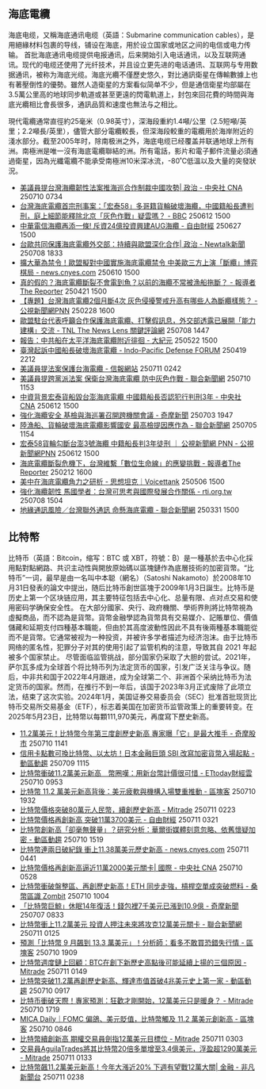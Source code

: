 ## 海底電纜

海底电缆，又稱海底通讯电缆（英語：Submarine communication cables），是用絕緣材料包裹的导线，铺设在海底，用於设立国家或地区之间的电信或电力传输。
首批海底通讯电缆提供电报通讯，后来開始引入电话通讯，以及互联网通讯。现代的电缆还使用了光纤技术，并且设立更先进的电话通讯、互联网与专用数据通讯，被称为海底光缆。海底光纜不僅歷史悠久，對比通訊衛星在傳輸數據上也有著壓倒性的優勢。雖然人造衛星的方案看似简单不少，但是通信衛星均部屬在3.5萬公里高的地球同步軌道或甚至更遠的閃電軌道上，封包來回花費的時間與海底光纜相比會長很多，通訊品質和速度也無法与之相比。

現代電纜通常直徑約25毫米（0.98英寸），深海段重約1.4噸/公里（2.5短噸/英里；2.2噸長/英里），儘管大部分電纜較長，但深海段較重的電纜用於海岸附近的淺水部分。截至2005年时，除南极洲之外，海底电缆已经覆盖并联通地球上所有洲。南極洲是唯一沒有海底電纜聯結的洲。所有電話，影片和電子郵件流量必須通過衛星，因為光纖電纜不能承受南極洲10米深冰流，-80˚C低溫以及大量的突發狀況。
- [美議員提台灣海纜韌性法案推海巡合作制裁中國攻勢| 政治 - 中央社 CNA](https://news.google.com/rss/articles/CBMiX0FVX3lxTFBma3NsbzVuLTExOTBUSXpjMW0zRUhZVmdSMEdlRDAtN29fUDZzU1JwXzctbVdFb041VWhIUHRGRzFjUTFoVjUwVFJYaG1LX29GU1RPQmVfM3M3Njd0eXFv?oc=5 "美議員提台灣海纜韌性法案推海巡合作制裁中國攻勢| 政治 - 中央社 CNA") 250710 0734
- [台灣海底電纜首宗刑事案：「宏泰58」多哥籍貨輪破壞海纜，中國籍船長遭判刑，庭上細節能釋除北京「灰色作戰」疑雲嗎？ - BBC](https://news.google.com/rss/articles/CBMiZkFVX3lxTE00TGdtUmlxTEYxQXBYTVA4LW00LU1icnZEX0haVmR6LU5kRWI3emNLanlqX19jLVBBYUZGU0k4SWZjU2FRTXRqR1FLQjlGSUxKdjhVNnBCMGs0YlYzV2QzRVN2c0VZd9IBa0FVX3lxTE1vS2wxOGRkNDVxUFY0ZXhKVjZPanVGSXhmdm52dWRjN0szRWhDZ3g0UlVVcU55eXpJMUlCX3hzZkVXeld5YjMyZk56T2N2eXp1bFZqRmZMS0Zqc1czREQ2VWF6emhMck9tNkhz?oc=5 "台灣海底電纜首宗刑事案：「宏泰58」多哥籍貨輪破壞海纜，中國籍船長遭判刑，庭上細節能釋除北京「灰色作戰」疑雲嗎？ - BBC") 250612 1500
- [中華電信海纜再添一條! 斥資24億投資興建AUG海纜 - 自由財經](https://news.google.com/rss/articles/CBMiX0FVX3lxTE02WEx6emtQZUxLYTdDdmU2akVxenZKbEEwR3V4NHcwWEp0WXRZcldUb0JzRFJmSHBpV0xCalFIZFd5clRYUE1XQXZjRHgyXzhmdjY0ckRkRXJVbzdnWEJB0gFkQVVfeXFMT1ZnOFF0clkxY1ppZW5JdFIweFVoNlBGcGVQRDRVbi1yemRrYWpqSzJjUkNMb2wtQ1ZUdktyTlItUnBWWGZJd1I0eFA3OV9lZ0Nubm5HTmkwenNvT09rU1N0bzhDaQ?oc=5 "中華電信海纜再添一條! 斥資24億投資興建AUG海纜 - 自由財經") 250627 1500
- [台歐共同保護海底電纜外交部：持續與歐盟深化合作| 政治 - Newtalk新聞](https://news.google.com/rss/articles/CBMiWkFVX3lxTE5URTJnNGNYNXhfTElDSm1Zc3ZWNENLanpaRXZjZ1NTM0JYODdPMElJSTlwb3RFY0VqU1RZTURzWkZvWTdTSEZ3RWNqTVRBYUhHTTdWWEZhQk93UQ?oc=5 "台歐共同保護海底電纜外交部：持續與歐盟深化合作| 政治 - Newtalk新聞") 250708 1833
- [擴大華為禁令！歐盟擬對中國實施海底電纜禁令 中美歐三方上演「斷纜」博弈棋局 - news.cnyes.com](https://news.google.com/rss/articles/CBMiT0FVX3lxTFA0dDkwUWVsanlZU05QMUx6Y2J1c19pbDI4UHFuQklnX3ZxZldQOHhGQ1FDS21UclBuYlB4NTAyaVRISWIteWlJQnZnU3dVaTQ?oc=5 "擴大華為禁令！歐盟擬對中國實施海底電纜禁令 中美歐三方上演「斷纜」博弈棋局 - news.cnyes.com") 250610 1500
- [真的假的？海底電纜斷裂不會電到魚？以前的海纜不常被漁船拖斷？ - 報導者The Reporter](https://news.google.com/rss/articles/CBMiakFVX3lxTE9wbnVtVHRsMWVuU0hFTm1ReE1QcmNhOGxBREh5enliNXRVLTAweXNNSTloWVpoSnZpYU9oNncwbkg3WGtSNDdsbmtEb1pOa281cUZPR3hTNFZKSTk1cXRyX001X1FJZXlVbkE?oc=5 "真的假的？海底電纜斷裂不會電到魚？以前的海纜不常被漁船拖斷？ - 報導者The Reporter") 250421 1500
- [【專題】台灣海底電纜2個月斷4次 灰色侵擾警戒升高有哪些人為斷纜樣態？ - 公視新聞網PNN](https://news.google.com/rss/articles/CBMiTEFVX3lxTFBCN05BRk1mMUpxT0lQdndXOW5Ibk5vWWxHUG9IY0Z4VjdRc1l4SHlfbW1NaXNuRHpma3pPNHBfWW1wUUktek9heVlsemQ?oc=5 "【專題】台灣海底電纜2個月斷4次 灰色侵擾警戒升高有哪些人為斷纜樣態？ - 公視新聞網PNN") 250228 1600
- [歐盟駐台代表呼籲合作保護海底電纜、打擊假訊息，外交部透露已展開「能力建構」交流 - TNL The News Lens 關鍵評論網](https://news.google.com/rss/articles/CBMiVEFVX3lxTE5CUU90aFRfeUxlSlZZQ25pekd3UUJKRDJHSDNWTGhrcUc5S1dtT2M1SHF2cXRJSERhck5aYWYxQjZRRzcwZUFSTTYxWDlmNUhWa283cw?oc=5 "歐盟駐台代表呼籲合作保護海底電纜、打擊假訊息，外交部透露已展開「能力建構」交流 - TNL The News Lens 關鍵評論網") 250708 1447
- [報告：中共船在太平洋海底電纜附近徘徊 - 大紀元](https://news.google.com/rss/articles/CBMiYEFVX3lxTE9PUFpCNlFlanpGanFndzhweEd6cWZ6aFdCbHJaVVdtRzA5dmdCckhSbUQxbmtsaHMxejVhWmp5bW5OVnpzbjE1YmFmU3M3S1p5WFdHV2YwNldjRDVYWkhTStIBZkFVX3lxTE5ySVZqeGhjdHpSOHFscmxFWTRfSlRCWDR0amRsbjhQRkR1dHBnUVNET2RXaHRjSXhtUUJGM0doOTY2eEJHNEx1M3lEeTNLRnFiWVFrc0JIa1BvZEo2SDMwSnFPM0hsZw?oc=5 "報告：中共船在太平洋海底電纜附近徘徊 - 大紀元") 250522 1500
- [臺灣起訴中國船長破壞海底電纜 - Indo-Pacific Defense FORUM](https://news.google.com/rss/articles/CBMi_wFBVV95cUxQQlpkenN0ZERoWC02NnJQLWxlQzRnUVNRWDNoWXNFMTd4blM1OFhuVGotcUdTRmtrb0VUMWlhWmlZc29vQ25YNUdxWTFpOVZ5LWpNd3dYVEsxZTJnWWc4TnpVNDBEWnpQczU0SDc5aGJMaDVRd3pLYnFaTW16blJudzdPS2pGazVMU0xkbGdRd0RsLTVVOVJYd0VZMmlrOGR6c3UxN18tMUFZMU9BSFIwN0hibkNUVEdQUklMV3NUejEwbVlpUWFFYms3eU1vTkIwOFJ2bmJxUVNYTjJueGdNeDR1REtxUjZPTHBLZWluSW9MczRWemM2Y1RYV0IwTXc?oc=5 "臺灣起訴中國船長破壞海底電纜 - Indo-Pacific Defense FORUM") 250419 2212
- [美議員提法案保護台海電纜 - 信報網站](https://news.google.com/rss/articles/CBMi9AFBVV95cUxObzVmSkR6dFN5eFJWMXFsUy1JaUdGQ2hVa1dFRGJMeGQ3QkRmanJ1Wno3QXZlelE3TG5MeWVDcWZfTmcxWDA5TWpSdS1pTDBLNXl0Q2twZFhsYUJSZU4xd2RPdVJ6eVMxaFZqR01oSmZSaVpjcHhGSjFvYWwzZlZMRmJSWmo4US1PU0lzc1BpanNlZmd1N2NScWNaU09Ram9lbWltQ0w5cGUtOVUta0FWdlFfTjIwU1VrQkl6R0VKbjN0OWtTNllaSjItZy1Va2w1b2QwUmFibE1mOGozZVZwZ05LdTRGZkthYmoxQkFuVXJobmVR?oc=5 "美議員提法案保護台海電纜 - 信報網站") 250711 0242
- [美議員提跨黨派法案 保衛台灣海底電纜 防中灰色作戰 - 聯合新聞網](https://news.google.com/rss/articles/CBMic0FVX3lxTE90Q3N1NjNxNHlFUWlxTjJja04xNDRGZWtfZDhZMUVQQlJteHdQN2ZxdEwxM2t5cDFmcFozT1F5Y2xmcl9xQm1MS0JSN3p5SHlPeVlMTUNxMng2RVRLUEZoa3g0aE9ROXpZVHhwLWp1MmRoY0XSAVdBVV95cUxQbHBUYjZoU1FfT2tMczBHTzlQUXZXZXZsQWx4UFBsLU9qRE1fald2N0dINE5EUjllY04xUWRnclZ6cGZJWXlCOGlJWWtfVDdDVU5Zb2tvcHM?oc=5 "美議員提跨黨派法案 保衛台灣海底電纜 防中灰色作戰 - 聯合新聞網") 250710 1153
- [中資背景宏泰貨船毀台澎海底電纜 中國籍船長否認犯行判刑3年 - 中央社 CNA](https://news.google.com/rss/articles/CBMiX0FVX3lxTFB1YjV6WDJ1SEVTSHBEVkx1LW0zUDZVN3ItVEZUUkZ4TlkzcFRzZG1HcFNsU2F0ZEE2MGpHN2psN3ZHUVpqbWlwZUxTNG9aWnhwUFBrdU1jS21vd21sRDdR?oc=5 "中資背景宏泰貨船毀台澎海底電纜 中國籍船長否認犯行判刑3年 - 中央社 CNA") 250612 1500
- [強化海纜安全 基檢與海巡署召開跨機關會議 - 奇摩新聞](https://news.google.com/rss/articles/CBMiuAJBVV95cUxPNlNnU3ozUjczZWE2WmtJLTNTN1h5V2RJZlJDWXBOTEhFWUpDSzJfcjNLQ19VQjhzMVFKQ3NwaG5HOGlmS3JwNXhMa0Q0dkdNM21raXVJNE0zcEs2eTh4RjNXdG9uTmx3WUZ2TEE3RThELVBfcTJVSF83NDhESzlZRG8yTlpMd2hfcy1BcmZDdGJGa3lYTjgzRXFyZFlRLWpERnVQWTRjcUpvbjBjYkVwdnloZVg4UW5CbnFOQThoUTIzNWN4TVRhRUEzV0hvU0FYYkZJVEE4d2ZnblN6YjNyQTQyaXN2TzA4UXh2N0NDLUZGZlJjNG10RW1lcE14MEt0MTNLdm9rWDRmeGcyOV9SYzNPY3hfOVlYTDZNY19aLWpyU2MxUWlSV2ZjbWZ0UTlMU0VLMkFzaEw?oc=5 "強化海纜安全 基檢與海巡署召開跨機關會議 - 奇摩新聞") 250703 1947
- [陸漁船、貨輪破壞海底電纜影響國安 最高檢提因應作為 - 聯合新聞網](https://news.google.com/rss/articles/CBMiUkFVX3lxTFBaWk9XVHlRZDNleUVGOHF1Rm1DVlItQzNWdTJVaVJnSEljeVo3NlQtcmd0WWlaNUJNRGtSc2ZUUllKTWJ0aWVtdmxWaldQMXR3S2fSAVdBVV95cUxQVmJQV00teVkzeFlvXzdidlh0WkhyR1N0TXg2aVV1bFNGb01wczNLeDRubnpEZlZkVkdDaTBYYXZOQnFtQU5ZU0ZsWW8tbWxKdktqUU5Ub2M?oc=5 "陸漁船、貨輪破壞海底電纜影響國安 最高檢提因應作為 - 聯合新聞網") 250705 1154
- [宏泰58貨輪勾斷台澎3號海纜 中籍船長判3年徒刑 ｜ 公視新聞網 PNN - 公視新聞網PNN](https://news.google.com/rss/articles/CBMiT0FVX3lxTE92VllXMjZOYlAwMzRjM081WU1WUF9KV2F0RzlVOVBwQTRvWVg1Q2hZMVZvWF9VLWlpYV80VVUwcUVGcTNSTjRXM1pWaW4tV1XSAVRBVV95cUxPNm5PaHFaSzBKZXJoMnN2c3ZXWHhBdTBTclZyYkNkcUxnbW82Q25VSnowbkZhYjUyUGlnTzd3RF90dXYxYTJpMVB2RWtyN0lRSWxzSzI?oc=5 "宏泰58貨輪勾斷台澎3號海纜 中籍船長判3年徒刑 ｜ 公視新聞網 PNN - 公視新聞網PNN") 250612 1500
- [海底電纜斷裂危機下，台灣維繫「數位生命線」的應變挑戰 - 報導者The Reporter](https://news.google.com/rss/articles/CBMigAFBVV95cUxNMk5aY09QamdBc3dlVHpHQnNLUF9xemdfTmhiTkJnXzhHeUY1Ui1BejJlZkFaZ25yQTZqUUpOdVRUVGk0TzZPWDBXbFVsQzRmMHZMZWhGY2ZNbm9mV09qbEJBdmd0S3AtMjJYd1RwNWoySXZjTjJRclVLT2pTdFV1cA?oc=5 "海底電纜斷裂危機下，台灣維繫「數位生命線」的應變挑戰 - 報導者The Reporter") 250212 1600
- [美中在海底電纜角力之研析 - 思想坦克｜Voicettank](https://news.google.com/rss/articles/CBMiSkFVX3lxTE1Na2RSRmxmalE1RERieEhMV196eW9Gem5wR1lrN1pKSTJOZXNwMlQ3d2pIX0dIXzExd3g2TTZrVWV4TFk1TG9FOVF3?oc=5 "美中在海底電纜角力之研析 - 思想坦克｜Voicettank") 250506 1500
- [強化海纜韌性 馬國學者：台灣可思考與國際發展合作關係 - rti.org.tw](https://news.google.com/rss/articles/CBMiV0FVX3lxTE9SMUIwWHhjRUlhS3ExSDRTc003NkZHSFZOOUxfT0RWOWp0aGFfR1hSQ1dDeVpUSS1nM1RfcnpDRmo3YkJKTXRzUjNscjFET2xZUF9VXy1Gbw?oc=5 "強化海纜韌性 馬國學者：台灣可思考與國際發展合作關係 - rti.org.tw") 250708 1504
- [地緣通訊風險／台灣聯外通訊 命懸海底電纜 - 聯合新聞網](https://news.google.com/rss/articles/CBMiU0FVX3lxTFBNck5NMHN0RHNSS3JBRVIteTNRUC1EZVVvS3BsZHd6ZU1ERHptbHgyWkZqYjZrUEZyQlVXOWVkd2owT1pMTjRBOGU2dHVVcWNlTmc00gFYQVVfeXFMUDdQZVVheUVCRnl6TkVmbGM2TUpkcDR2SWtTV3pEb3NRTlEtOGtxR2Q4NENSRzlpZGdsUS1xQVE2ZExBdUpaLXhYelJRX0lUR0hxbEU4dVExTA?oc=5 "地緣通訊風險／台灣聯外通訊 命懸海底電纜 - 聯合新聞網") 250331 1500

## 比特幣

比特币（英語：Bitcoin，缩写：BTC 或 XBT，符號：₿）是一種基於去中心化採用點對點網路、共识主动性與開放原始碼以區塊鏈作為底層技術的加密貨幣。“比特币”一词，最早是由一名叫中本聪（網名）（Satoshi Nakamoto）於2008年10月31日發表的論文中提出，随后比特币創世區塊于2009年1月3日誕生。比特币是历史上第一个区块链应用，其主要特征包括去中心化、总量有限、点对点交易和使用密码学确保安全性。
在大部分國家、央行、政府機關、學術界則將比特幣視為虛擬商品，而不認為是貨幣。貨幣金融學認為貨幣具有交易媒介、記賬單位、價值儲藏和延期支付四種基本職能，但由於其高度波動性因此不具有後兩種基本職能從而不是貨幣。它通常被视为一种投资，并被许多学者描述为经济泡沫。由于比特币网络的匿名性，犯罪分子对其的使用引起了监管机构的注意，导致其自 2021 年起被多个国家禁止。
尽管面临监管挑战，部分国家仍采取了大胆的尝试。2021年，萨尔瓦多成为全球首个将比特币列为法定货币的国家，引发广泛关注与争议。随后，中非共和国于2022年4月跟进，成为全球第二个、非洲首个采纳比特币为法定货币的国家。然而，在推行不到一年后，该国于2023年3月正式废除了此项立法，结束了这次实验。2024年1月，美国证券交易委员会（SEC）批准首批现货比特币交易所交易基金（ETF），标志着美国在加密货币监管政策上的重要转变。在2025年5月23日，比特幣以每顆111,970美元，再度寫下歷史新高。
- [11.2萬美元！比特幣今年第三度創歷史新高 專家曝「它」是最大推手 - 奇摩股市](https://news.google.com/rss/articles/CBMi1AJBVV95cUxQaDhnbGFyR0JCNTZIWTVrN2JJYlpkQjFWNzNfanBod2ZRSWI1VmQ4Nll4Zld2NmdyazR6bTJ6aUg0aXB6NDlsbENLRGs5RFFuLUMxS1BVZzl0UzBoTnJJS0FTSDM3U1lVeWlKNUMxWUlWaVZUcW9LX0lFajB5X2MzYk14Q3dWZHk0UnhleksyQ1RBWWNXZkU4dEp5Q3BCdEU4SUlwNWlmaGNVbWF6REViak16OFllOXRHeXdPR3RnVnBfMEZYbDhKaThUU1F6QllMNnk5NjZic1RDZ1JBcUtfZDRHZGF3bWxMRnU0RS1qZW1VVjRxSngwbThVSFRVakRhbkh4S0pIRC0tYnk2U1VuOTFjc3lwTWYxajhaWEF2M2I0SFVtQ3VxcWJDaWdGWHFHcWNvWW8yUXlCbmZ0NlFIUUk1NS1vMW5yNEZKQ21kSUxUZU11?oc=5 "11.2萬美元！比特幣今年第三度創歷史新高 專家曝「它」是最大推手 - 奇摩股市") 250710 1141
- [信用卡點數可換比特幣、以太坊！日本金融巨頭 SBI 改寫加密貨幣入場起點 - 動區動趨](https://news.google.com/rss/articles/CBMiXEFVX3lxTE9oalRXVVVIOUk4VUI2emRYejBBNVpvZEt2LXlEYW95Q1RGVWdiSk04NzMzSmN0aFh2ekdxOWpBY3oyTGxUR0JaS1RfblZpY3ozRkxMWndjUjVheVlX?oc=5 "信用卡點數可換比特幣、以太坊！日本金融巨頭 SBI 改寫加密貨幣入場起點 - 動區動趨") 250709 1115
- [比特幣衝破11.2萬美元新高　幣圈嘆：用新台幣計價很可惜 - ETtoday財經雲](https://news.google.com/rss/articles/CBMiUkFVX3lxTE83dzZMemlFSnNHUzl3RW5fT2t1LUNMMjdrOC1WRFlxZS00STBSNmV1dmFhUEozUjZYb3I1NzN2cXREbTlqTTRDNTE1Nktub09taGfSAW5BVV95cUxNanFXSHhsUGJxZGVTbTdVWVZINTB2bENjRGVDS1RBSm9Lc25tMVk1N19qUVpFeWdPVU9UYWloYlFYYjc1clNONDJINk9tSUE4Y2g4akdhekNJU3ktakEyeUxUVVE4RjFvdVZSX2RBUQ?oc=5 "比特幣衝破11.2萬美元新高　幣圈嘆：用新台幣計價很可惜 - ETtoday財經雲") 250710 0953
- [比特幣 11.2 萬美元新高背後：美元疲軟與機構入場雙重推動 - 區塊客](https://news.google.com/rss/articles/CBMia0FVX3lxTFB1aFFneVRNYUhqQ2NSM3VCU0E1ODV4XzBNa0JUY25nOVF3dDdTR3hPajBncnBkalNNZ0VqZzJOcFhtNkVTczVTb0dETkd0TnpGTTBiN2FJODRXR2FTRDV5ZEZ2WHVKajd2WHM4?oc=5 "比特幣 11.2 萬美元新高背後：美元疲軟與機構入場雙重推動 - 區塊客") 250710 1932
- [比特幣價格突破80萬元人民幣，續創歷史新高 - Mitrade](https://news.google.com/rss/articles/CBMiggFBVV95cUxPVGYyYWZRUlhkVll4RVUxNTROMldLcEl1cVJUMkxmbXhhLU81ZlVnQTNJTm5yTHg4eUp4TmdxLUk0TXVOc0xHQkJVR0ZXaWV3X0prcWxNdkRnSFgyT0ZPX2VLUjBwQ1lYaEhJb21YejhFZ1EzUHFsUzNfbFpMUG9GTjVn?oc=5 "比特幣價格突破80萬元人民幣，續創歷史新高 - Mitrade") 250711 0223
- [比特幣價格再創新高 突破11萬3700美元 - 自由財經](https://news.google.com/rss/articles/CBMiX0FVX3lxTFBBOTcybC1MblhBMDk1aDRiUmxhaVp2dVZzc0xSVlE3VUFjNkkyeUNkY1ctaDRNemUzX2U0RS1tbTlYQk42NkhkUy1OUWQxbExBaE84TTY1LXpRcU81bGUw0gFkQVVfeXFMT1lRakRQTEtnYmFGTHpXRXZSUXZrbWRuSXlJb3BPM2JSSVJzMXpmYWJJZHhNa3U0ampiWHdod0dQVFIzUHk0QllURFg0NFdnT1BzYjZ5WjdYaUFlV2hTZWRNb25haA?oc=5 "比特幣價格再創新高 突破11萬3700美元 - 自由財經") 250711 0321
- [比特幣創新高「卻毫無聲量」？研究分析：華爾街媒體刻意忽略、依舊懷疑加密 - 動區動趨](https://news.google.com/rss/articles/CBMid0FVX3lxTE44em9Sdkt2OGdvSm1rZFVNdy1TVXBlUjgyYk5Gd3R3Y2h4aVRuZjdPRS1jaS1Ca3JqRmZzWkxDZG5zRk10SjNTLUJpYzB4RHN4V1NCdmJqM0VWdzRWdmtRWmZpWXVfSU56VjZ1b29SV3pxdTY5TlRZ?oc=5 "比特幣創新高「卻毫無聲量」？研究分析：華爾街媒體刻意忽略、依舊懷疑加密 - 動區動趨") 250710 1519
- [比特幣連兩日破紀錄 衝上11.38萬美元歷史新高 - news.cnyes.com](https://news.google.com/rss/articles/CBMiT0FVX3lxTFBuTzg4TDNhcFhETWVqZjVjaVJKRm9Icm1fdW9iYkIwdGdBR2htNkhEU3lfczBKalVPZ3BuY0d0R2E0NE9GNTRnemRDRTZaSk0?oc=5 "比特幣連兩日破紀錄 衝上11.38萬美元歷史新高 - news.cnyes.com") 250711 0441
- [比特幣價格再創新高逼近11萬2000美元關卡| 國際 - 中央社 CNA](https://news.google.com/rss/articles/CBMiX0FVX3lxTE02dHhVcnJma2puWkRYanlBMFdNTXRDaTR6dDdVZUlzUXdvRF9uaUtYQ3dweE0zblRMSU05YTdKaGR4LW16dFdtT3hxS3A5T1lkMEczNFFkYTYtVGRRNmZj?oc=5 "比特幣價格再創新高逼近11萬2000美元關卡| 國際 - 中央社 CNA") 250710 0528
- [比特幣衝破盤整區、再創歷史新高！ETH 同步走強，槓桿空單成突破燃料 - 桑幣區識 Zombit](https://news.google.com/rss/articles/CBMikgFBVV95cUxNMVEyQTU4cG8zWlNDMGF2T3RNQkEzNmtJb3l1XzRncEV1cXlvaFI1NUQ2ekhKUWlqNEEzYzJwN2FyV2ZUVWNQN1FYclc2X2E4TjBPNV8ySUYySm42RGtnRTFRVHhPX3VwdEE3VnRVWnFNd2ZSWDgwYkpQcGViZHVjcnlhbHg0RXJKSFd0aXhtWThGdw?oc=5 "比特幣衝破盤整區、再創歷史新高！ETH 同步走強，槓桿空單成突破燃料 - 桑幣區識 Zombit") 250710 1004
- [「比特幣巨鯨」休眠14年復活！錢包裡7千美元已漲到10.9億 - 奇摩新聞](https://news.google.com/rss/articles/CBMizwJBVV95cUxQdURuempOcVVxNFJuQUtSMUd1TEkyU1pYblFuNWZTZWV5cmJVQjJneVIxa1Y3WVFqVmdLZ1BUY2tja0lzVTF6R1p5WU9WRW41MzF2cXU0VWJUM2VQaEM2QnNRRjZ2MmJLdTFZZHgwN0xTbjB5UHRtVWYxUkdJM1JRTzZtV29UQXlHTU1yVE8tTkJHeENKV3Bac3VxS0xkYk92WTZBYWUwRFZzdi1USWZaTE1xVXhZN1F3T09WWHRsT296SEM0V21kYWJuUERURG5tenN0TFR1c19rRloxbE1yVUVZWFlLSG53X1BKYXg0LVZKMkpwZzNQV3JSSDBVbzZhYjd0c0ctWGNuV1lXRlFPOUotNFBEeDRNQ3Q3dnB3MkFoUi1oS09wNURETHdhSC0xaHNtRWFJWm9fQU5FU1Jfa2E0YW54Y290bV8zMnZmZw?oc=5 "「比特幣巨鯨」休眠14年復活！錢包裡7千美元已漲到10.9億 - 奇摩新聞") 250707 0833
- [比特幣衝上11.2萬美元 投資人押注未來將攻克12萬美元關卡 - 聯合新聞網](https://news.google.com/rss/articles/CBMiUEFVX3lxTE9OMXFpeFBQZEVMVTZNc3kwUVhDR0p0cUotcGg3SFdRZ0tyZExFSEU0cVgzTjN6NlRpeS1xSkZFUXh6VW5LRnRrS0VEY3ZSUVlj0gFWQVVfeXFMTnVTUFJ1a1p4akJWSDFGX2FEa2thTTc1YXFIU0hqRFlXVnMyODloWVl5Ymx6Qk9xLWhxeHBxa1ZBVlNwS1pwdHMyU3lrZy1WR3NBRDNIOUE?oc=5 "比特幣衝上11.2萬美元 投資人押注未來將攻克12萬美元關卡 - 聯合新聞網") 250711 0125
- [預測「比特幣 9 月飆到 13.3 萬美元」！分析師：看多不敢買恐錯失行情 - 區塊客](https://news.google.com/rss/articles/CBMiqAFBVV95cUxOMVF1Y3hwTWZoSkV0T1RDZVQySGtXOXBpWDhXLU5TZVhBbUVya1kxYXlDcGd6NjJpVFRENkJFOUhCOER1LVRoNjN5U1JUNUdvVExxdE1RVG4yRy1QWE5IVjZRZmg4ZndkcGpkdUdUNnJSTC00RUNsQ0toNEN4ZWtOOW1GWm5RSm9rNHEtLWdxYldQYWF4UE02Y2RoaEdTSjJPVFZTb1FjM1Q?oc=5 "預測「比特幣 9 月飆到 13.3 萬美元」！分析師：看多不敢買恐錯失行情 - 區塊客") 250710 1909
- [比特幣週度鏈上回顧：BTC在創下新歷史高點後可能延續上揚的三個原因 - Mitrade](https://news.google.com/rss/articles/CBMiggFBVV95cUxOcXNrYjk4UU11YnJoWTZlTjNIcnFTWjVUMExILTVYcFd6MTNXSHVHNEEtOU42ajRGeDdHbkxmbElIbWttc0NnN21VTHMzclJzUk1OTmp6VjNZbF9xVWU5OVJOalZvVWxvaUxxaGl5NGRMV2JRUDZWWXFlcm4xbXRVeVZR?oc=5 "比特幣週度鏈上回顧：BTC在創下新歷史高點後可能延續上揚的三個原因 - Mitrade") 250711 0149
- [比特幣突破11.2萬再創歷史新高、輝達市值首破4兆美元史上第一家 - 動區動趨](https://news.google.com/rss/articles/CBMiigFBVV95cUxORXExT0RYdnlfRjJwVDVMMG04TnZ2SUMxRE42VmtrdWV3T3RhRUVYR015M29KTko0T3NSRTlqS2xfakFoQV9KYk9hTFhMUW5sZ0FsU0NJdDN6NFJHdUhZNjBLQlFVZzNHd0hoc3pGb3d6UjVWcTJHZGYzb0VWdDBUU3ZCdENDQ3pzU1E?oc=5 "比特幣突破11.2萬再創歷史新高、輝達市值首破4兆美元史上第一家 - 動區動趨") 250710 0917
- [比特币衝破天際！專家預測：狂歡才剛開始，12萬美元只是暖身？ - Mitrade](https://news.google.com/rss/articles/CBMidkFVX3lxTFBJTlBibDJJVDNmbDEwTW9jeGVienJhQWhKS0dqTG9PTWJfLUo0Q1c1R0xEZmRUbURfTDZkODQwRU84ZkJGZ09mLVBVWGpncWlySnU1X1B3dmE2NG16bC1sN2R0dVBITk9kcE8wa3RJSExZLThaR3c?oc=5 "比特币衝破天際！專家預測：狂歡才剛開始，12萬美元只是暖身？ - Mitrade") 250710 1719
- [MICA Daily｜FOMC 偏鴿、美元貶值，比特幣觸及 11.2 萬美元創新高 - 區塊客](https://news.google.com/rss/articles/CBMiX0FVX3lxTE9qSTlJdkhrWmNWTVZCbjh0Ni13VTYtd0tGc1dBRmlBWW5QRklReGl2RU5lY04yRUl5S0cxeFZPeG92V2Y4Q1c1NVpmX1JDVVp4bi1hMndqMUhRLURXWmhj?oc=5 "MICA Daily｜FOMC 偏鴿、美元貶值，比特幣觸及 11.2 萬美元創新高 - 區塊客") 250710 0846
- [比特幣續創新高 期權交易員劍指12萬美元目標位 - Mitrade](https://news.google.com/rss/articles/CBMiggFBVV95cUxPU2hSODBGNjdYMmg1UUpRYkdmbkxqQkpBMnNRYlhrQ09ldXVZRW83b1JlM1U1aVZ4Z3JNYjhBSnp5VTZkWGdLQ2h4QkdUSC1UMk00ck5XS3U4SFlpNFFMVkVYaElKVk9IMnRRXzJlOGE0UWVQeFcyMEZyYi1wQ29GaWRn?oc=5 "比特幣續創新高 期權交易員劍指12萬美元目標位 - Mitrade") 250711 0303
- [交易員AguilaTrades將其比特幣20倍多單增至3.4億美元，浮盈超1290萬美元 - Mitrade](https://news.google.com/rss/articles/CBMiggFBVV95cUxPNUltaDFVY2d6MzhDdVJFSGFrUndYa1NmUkdlT09yeDNmOXF5M3JucURkRUtvazA4bXdJVVlWU3F4ZEtzVHdqVG82Zm1yX2c0UlZINTMtTWZoQXBEMXBlNUV1eXNkbi1FYWMyZlhKRkFqOG92THpJQ2JfN2ItbXlITGFn?oc=5 "交易員AguilaTrades將其比特幣20倍多單增至3.4億美元，浮盈超1290萬美元 - Mitrade") 250711 0133
- [比特幣飆11.2萬美元新高！今年大漲近20% 下週有望戰12萬大關| 金融 - 非凡新聞台](https://news.google.com/rss/articles/CBMiYEFVX3lxTE5taGxMOWRGZE82cEZwdUV0a2FCQTVWZFJ4OW00bGZGY0lmTVdnSlZ5WmZ1czMwNVc2TGd4WGd5MzJFblltZ3BmZGVFbXMzTVNPc1FqdXI1NkJvWXNmOVZRMQ?oc=5 "比特幣飆11.2萬美元新高！今年大漲近20% 下週有望戰12萬大關| 金融 - 非凡新聞台") 250711 0238

